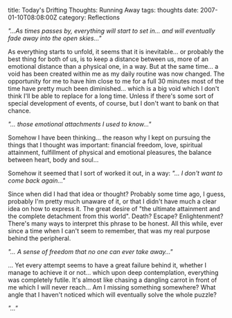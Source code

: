 title: Today's Drifting Thoughts: Running Away
tags: thoughts
date: 2007-01-10T08:08:00Z
category: Reflections

*"…As times passes by, everything will start to set in… and will eventually fade away into the open skies…"*

As everything starts to unfold, it seems that it is inevitable… or probably the best thing for both of us, is to keep a distance between us, more of an emotional distance than a physical one, in a way. But at the same time… a void has been created within me as my daily routine was now changed. The opportunity for me to have him close to me for a full 30 minutes most of the time have pretty much been diminished… which is a big void which I don't think I'll be able to replace for a long time. Unless if there's some sort of special development of events, of course, but I don't want to bank on that chance.

*"… those emotional attachments I used to know…"*

Somehow I have been thinking… the reason why I kept on pursuing the things that I thought was important: financial freedom, love, spiritual attainment, fulfillment of physical and emotional pleasures, the balance between heart, body and soul…

Somehow it seemed that I sort of worked it out, in a way:
*"… I don't want to come back again…"*

Since when did I had that idea or thought? Probably some time ago, I guess, probably I'm pretty much unaware of it, or that I didn't have much a clear idea on how to express it. The great desire of "the ultimate attainment and the complete detachment from this world". Death? Escape? Enlightenment? There's many ways to interpret this phrase to be honest. All this while, ever since a time when I can't seem to remember, that was my real purpose behind the peripheral.

*"… A sense of freedom that no one can ever take away…"*

… Yet every attempt seems to have a great failure behind it, whether I manage to achieve it or not… which upon deep contemplation, everything was completely futile. It's almost like chasing a dangling carrot in front of me which I will never reach… Am I missing something somewhere? What angle that I haven't noticed which will eventually solve the whole puzzle?

*"…"*
